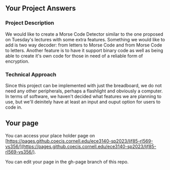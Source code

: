 ## Your Project Answers

### Project Description

We would like to create a Morse Code Detector similar to the one proposed on Tuesday's lectures with some extra features. Something we would like to add is two way decoder: from letters to Morse Code and from Morse Code to letters. Another feature is to have it support binary code as well as being able to create it's own code for those in need of a reliable form of encryption. 
### Technical Approach

Since this project can be implemented with just the breadboard, we do not need any other peripherals, perhaps a flashlight and obviously a computer. In terms of software, we haven't decided what features we are planning to use, but we'll deinitely have at least an input and ouput option for users to code in.
## Your page
You can access your place holder page on [https://pages.github.coecis.cornell.edu/ece3140-sp2023/ljf85-rl569-vs356/](https://pages.github.coecis.cornell.edu/ece3140-sp2023/ljf85-rl569-vs356/).

You can edit your page in the gh-page branch of this repo.